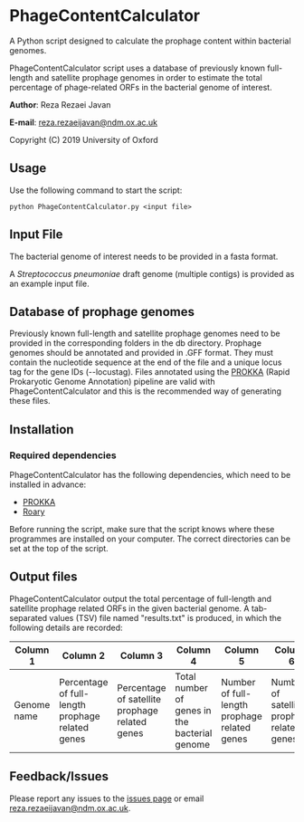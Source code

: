 # PhageContentCalculator
A Python script designed to calculate the prophage content within bacterial genomes. 

PhageContentCalculator script uses a database of previously known full-length and satellite prophage genomes in order to estimate the total percentage of phage-related ORFs in the bacterial genome of interest.


**Author**: Reza Rezaei Javan

**E-mail**: reza.rezaeijavan@ndm.ox.ac.uk

Copyright (C) 2019 University of Oxford

## Usage
Use the following command to start the script:
```
python PhageContentCalculator.py <input file>
```
## Input File
The bacterial genome of interest needs to be provided in a fasta format. 

A *Streptococcus pneumoniae* draft genome (multiple contigs) is provided as an example input file.

## Database of prophage genomes 
Previously known full-length and satellite prophage genomes need to be provided in the corresponding folders in the db directory. Prophage genomes should be annotated and provided in .GFF format. They must contain the nucleotide sequence at the end of the file and a unique locus tag for the gene IDs (--locustag). Files annotated using the [PROKKA](https://github.com/tseemann/prokka) (Rapid Prokaryotic Genome Annotation) pipeline are valid with PhageContentCalculator and this is the recommended way of generating these files. 

## Installation

### Required dependencies
PhageContentCalculator has the following dependencies, which need to be installed in advance:
* [PROKKA](https://github.com/tseemann/prokka)
* [Roary](https://sanger-pathogens.github.io/Roary/)

Before running the script, make sure that the script knows where these programmes are installed on your computer. The correct directories can be set at the top of the script.  

## Output files
PhageContentCalculator output the total percentage of full-length and satellite prophage related ORFs in the given bacterial genome. A tab-separated values (TSV) file named "results.txt" is produced, in which the following details are recorded:

| Column 1 | Column 2 | Column 3 | Column 4 | Column 5 | Column 6 | Column 7|
| --- | --- | --- | --- | --- | --- | --- |
| Genome name | Percentage of full-length prophage related genes | Percentage of satellite prophage related genes | Total number of genes in the bacterial genome | Number of full-length prophage related genes| Number of satellite prophage related genes| Unique bacterial genes|

## Feedback/Issues
Please report any issues to the [issues page](https://github.com/RezaRezaeiJavan/PhageContentCalculator/issues) or email reza.rezaeijavan@ndm.ox.ac.uk.
